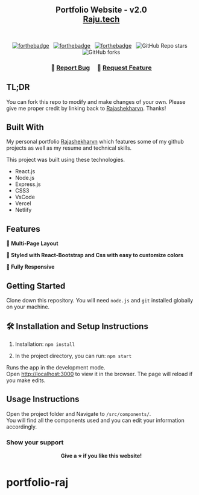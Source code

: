 <h2 align="center">
  Portfolio Website - v2.0<br/>
  <a href="https://rajashekharvn.netlify.app/" target="_blank">Raju.tech</a>
</h2>


<br/>

<center>

[![forthebadge](https://forthebadge.com/images/badges/built-with-love.svg)](https://forthebadge.com) &nbsp;
[![forthebadge](https://forthebadge.com/images/badges/made-with-javascript.svg)](https://forthebadge.com) &nbsp;
[![forthebadge](https://forthebadge.com/images/badges/open-source.svg)](https://forthebadge.com) &nbsp;
![GitHub Repo stars](https://img.shields.io/github/stars/Rajashekharvn/raj-portfolio?color=red&logo=github&style=for-the-badge) &nbsp;
![GitHub forks](https://img.shields.io/github/forks/Rajashekharvn/raj-portfolio?color=red&logo=github&style=for-the-badge)

</center>

<h3 align="center">
    🔹
    <a href="https://github.com/Rajashekharvn/raj-portfolio/issues">Report Bug</a> &nbsp; &nbsp;
    🔹
    <a href="https://github.com/Rajashekharvn/raj-portfolio/issues">Request Feature</a>
</h3>

## TL;DR

You can fork this repo to modify and make changes of your own. Please give me proper credit by linking back to [Rajashekharvn](https://github.com/Rajashekharvn/raj-portfolio). Thanks!

## Built With

My personal portfolio <a href="https://rajashekharvn-portfolio.vercel.app/" target="_blank">Rajashekharvn</a> which features some of my github projects as well as my resume and technical skills.<br/>

This project was built using these technologies.

- React.js
- Node.js
- Express.js
- CSS3
- VsCode
- Vercel
- Netlify

## Features

**📖 Multi-Page Layout**

**🎨 Styled with React-Bootstrap and Css with easy to customize colors**

**📱 Fully Responsive**

## Getting Started

Clone down this repository. You will need `node.js` and `git` installed globally on your machine.

## 🛠 Installation and Setup Instructions

1. Installation: `npm install`

2. In the project directory, you can run: `npm start`

Runs the app in the development mode.\
Open [http://localhost:3000](http://localhost:3000) to view it in the browser.
The page will reload if you make edits.

## Usage Instructions

Open the project folder and Navigate to `/src/components/`. <br/>
You will find all the components used and you can edit your information accordingly.

### Show your support

<center><b>Give a ⭐ if you like this website!</b></center>


# portfolio-raj
